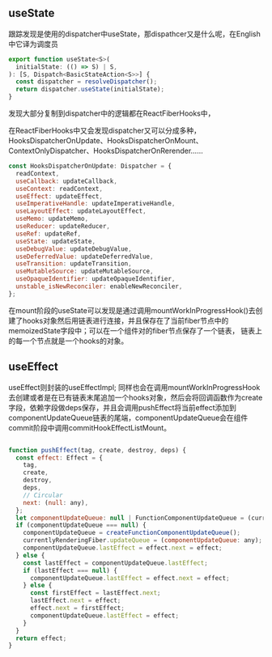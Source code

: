 ## useState

跟踪发现是使用的dispatcher中useState，那dispathcer又是什么呢，在English中它译为调度员

```javascript
export function useState<S>(
  initialState: (() => S) | S,
): [S, Dispatch<BasicStateAction<S>>] {
  const dispatcher = resolveDispatcher();
  return dispatcher.useState(initialState);
}
```

发现大部分复制到dispatcher中的逻辑都在ReactFiberHooks中，

在ReactFiberHooks中又会发现dispatcher又可以分成多种，HooksDispatcherOnUpdate、HooksDispatcherOnMount、ContextOnlyDispatcher、HooksDispatcherOnRerender……

```javascript
const HooksDispatcherOnUpdate: Dispatcher = {
  readContext,
  useCallback: updateCallback,
  useContext: readContext,
  useEffect: updateEffect,
  useImperativeHandle: updateImperativeHandle,
  useLayoutEffect: updateLayoutEffect,
  useMemo: updateMemo,
  useReducer: updateReducer,
  useRef: updateRef,
  useState: updateState,
  useDebugValue: updateDebugValue,
  useDeferredValue: updateDeferredValue,
  useTransition: updateTransition,
  useMutableSource: updateMutableSource,
  useOpaqueIdentifier: updateOpaqueIdentifier,
  unstable_isNewReconciler: enableNewReconciler,
};
```

在mount阶段的useState可以发现是通过调用mountWorkInProgressHook()去创建了hooks对象然后用链表进行连接，并且保存在了当前fiber节点中的memoizedState字段中；可以在一个组件对的fiber节点保存了一个链表， 链表上的每一个节点就是一个hooks的对象。



## useEffect

useEffect则封装的useEffectImpl; 同样也会在调用mountWorkInProgressHook去创建或者是在已有链表末尾追加一个hooks对象，然后会将回调函数作为create字段，依赖字段做deps保存，并且会调用pushEffect将当前effect添加到componentUpdateQueue链表的尾端，componentUpdateQueue会在组件commit阶段中调用commitHookEffectListMount。

```javascript

function pushEffect(tag, create, destroy, deps) {
  const effect: Effect = {
    tag,
    create,
    destroy,
    deps,
    // Circular
    next: (null: any),
  };
  let componentUpdateQueue: null | FunctionComponentUpdateQueue = (currentlyRenderingFiber.updateQueue: any);
  if (componentUpdateQueue === null) {
    componentUpdateQueue = createFunctionComponentUpdateQueue();
    currentlyRenderingFiber.updateQueue = (componentUpdateQueue: any);
    componentUpdateQueue.lastEffect = effect.next = effect;
  } else {
    const lastEffect = componentUpdateQueue.lastEffect;
    if (lastEffect === null) {
      componentUpdateQueue.lastEffect = effect.next = effect;
    } else {
      const firstEffect = lastEffect.next;
      lastEffect.next = effect;
      effect.next = firstEffect;
      componentUpdateQueue.lastEffect = effect;
    }
  }
  return effect;
}
```



